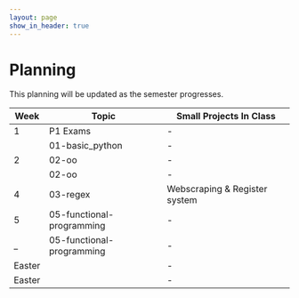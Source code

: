 ```yaml
---
layout: page
show_in_header: true
---
```

# Planning

This planning will be updated as the semester progresses.

| Week | Topic | Small Projects In Class |
|-|-| -|
| 1 | P1 Exams |-|
| | 01-basic_python |-|
| 2 | 02-oo |-|
| | 02-oo |-|
| 4 | 03-regex |Webscraping & Register system|
| 5 | 05-functional-programming |-|
| _ | 05-functional-programming |-|
| Easter | |-|
| Easter | |-|
